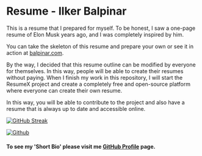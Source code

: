 # Resume - Ilker Balpinar

This is a resume that I prepared for myself. To be honest, I saw a one-page resume of Elon Musk years ago, and I was completely inspired by him.

You can take the skeleton of this resume and prepare your own or see it in action at [balpinar.com](https://balpinar.com).

By the way, I decided that this resume outline can be modified by everyone for themselves. In this way, people will be able to create their resumes without paying. When I finish my work in this repository, I will start the ResumeX project and create a completely free and open-source platform where everyone can create their own resume.

In this way, you will be able to contribute to the project and also have a resume that is always up to date and accessible online.


[![GitHub Streak](https://streak-stats.demolab.com/?user=ibalpinar&theme=dark)](https://git.io/streak-stats)

[![Github](https://img.shields.io/github/followers/ibalpinar?label=Follow&style=social)](https://github.com/ibalpinar)

#### To see my 'Short Bio' please visit me [GitHub Profile] page.

[GitHub Profile]: https://github.com/ibalpinar/
